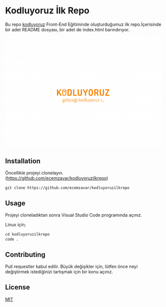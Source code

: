 # Kodluyoruz İlk Repo

Bu repo [kodluyoruz](https://kodluyoruz.org/tr/kodluyoruz/) Front-End Eğitiminde oluşturduğumuz ilk repo.İçerisinde bir adet README dosyası, bir adet de index.html barındırıyor.

![Kodluyoruz](kodluyoruzlogo.png)

## Installation

Öncellikle projeyi clonelayın. (https://github.com/ecemzavar/kodluyoruzilkrepo)

``` 
git clone https://github.com/ecemzavar/kodluyoruzilkrepo
```

## Usage

Projeyi cloneladıktan sonra Visual Studio Code programında açınız.

Linux için;

```
cd kodluyoruzilkrepo
code .
```

## Contributing

Pull requestler kabul edilir. Büyük değişikler için, lütfen önce neyi değiştirmek istediğinizi tartışmak için bir konu açınız.

## License

[MIT]()